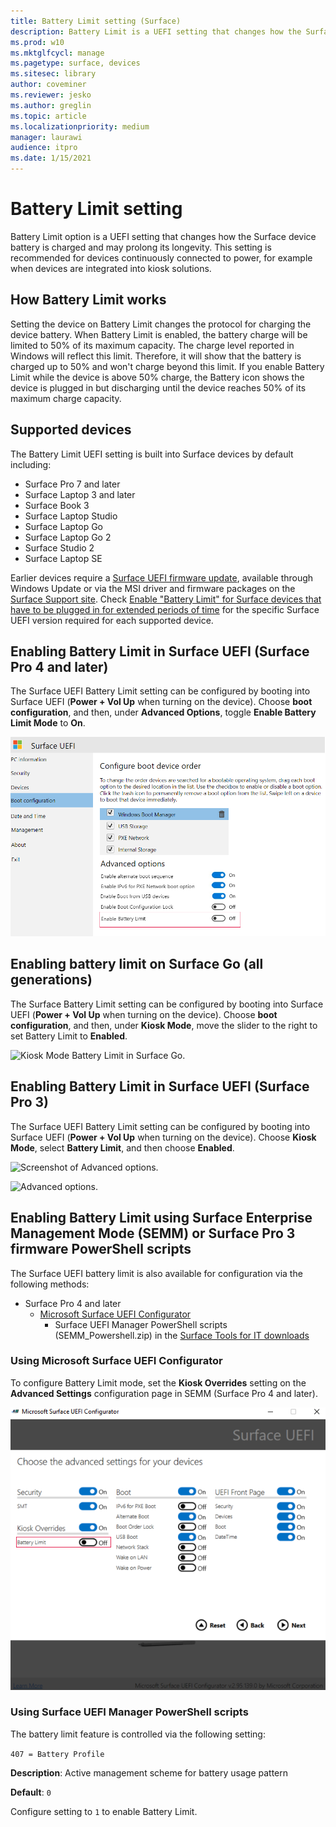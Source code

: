 ```yaml
---
title: Battery Limit setting (Surface)
description: Battery Limit is a UEFI setting that changes how the Surface device battery is charged and may prolong its longevity.
ms.prod: w10
ms.mktglfcycl: manage
ms.pagetype: surface, devices
ms.sitesec: library
author: coveminer
ms.reviewer: jesko
ms.author: greglin
ms.topic: article
ms.localizationpriority: medium
manager: laurawi
audience: itpro
ms.date: 1/15/2021
---
```


# Battery Limit setting

Battery Limit option is a UEFI setting that changes how the Surface device battery is charged and may prolong its longevity. This setting is recommended for devices continuously connected to power, for example when devices are integrated into kiosk solutions.  

## How Battery Limit works

Setting the device on Battery Limit changes the protocol for charging the device battery. When Battery Limit is enabled, the battery charge will be limited to 50% of its maximum capacity. The charge level reported in Windows will reflect this limit. Therefore, it will show that the battery is charged up to 50% and won't charge beyond  this limit. If you enable Battery Limit while the device is above 50% charge, the Battery icon shows the device is plugged in but discharging until the device reaches 50% of its maximum charge capacity.  

## Supported devices

The Battery Limit UEFI setting is built into Surface devices by default including:

- Surface Pro 7 and later
- Surface Laptop 3 and later
- Surface Book 3
- Surface Laptop Studio
- Surface Laptop Go
- Surface Laptop Go 2
- Surface Studio 2
- Surface Laptop SE

 Earlier devices require a
 [Surface UEFI firmware update](manage-surface-driver-and-firmware-updates.md), available through Windows Update or via the MSI driver and firmware packages on the [Surface Support site](https://support.microsoft.com/help/4023482/surface-download-drivers-and-firmware-for-surface). Check [Enable "Battery Limit" for Surface devices that have to be plugged in for extended periods of time](https://support.microsoft.com/help/4464941) for the specific Surface UEFI version required for each supported device.

## Enabling Battery Limit in Surface UEFI (Surface Pro 4 and later)

The Surface UEFI Battery Limit setting can be configured by booting into Surface UEFI (**Power + Vol Up** when turning on the device). Choose **boot configuration**, and then, under **Advanced Options**, toggle **Enable Battery Limit Mode** to **On**.  

![Battery Limit Advanced options.](images/enable-bl.png)

## Enabling battery limit on Surface Go (all generations)

The Surface Battery Limit setting can be configured by booting into Surface UEFI (**Power + Vol Up** when turning on the device). Choose **boot configuration**, and then, under **Kiosk Mode**, move the slider to the right to set Battery Limit to **Enabled**.  

![Kiosk Mode Battery Limit in Surface Go.](images/go-batterylimit.png)

## Enabling Battery Limit in Surface UEFI (Surface Pro 3)

The Surface UEFI Battery Limit setting can be configured by booting into Surface UEFI (**Power + Vol Up** when turning on the device). Choose **Kiosk Mode**, select **Battery Limit**, and then choose **Enabled**.

![Screenshot of Advanced options.](images/enable-bl-sp3.png)

![Advanced options.](images/enable-bl-sp3-2.png)

## Enabling Battery Limit using Surface Enterprise Management Mode (SEMM) or Surface Pro 3 firmware PowerShell scripts

The Surface UEFI battery limit is also available for configuration via the following methods:

- Surface Pro 4 and later
  - [Microsoft Surface UEFI Configurator](surface-enterprise-management-mode.md)  
    - Surface UEFI Manager PowerShell scripts (SEMM_Powershell.zip) in the [Surface Tools for IT downloads](https://www.microsoft.com/download/details.aspx?id=46703)

### Using Microsoft Surface UEFI Configurator

To configure Battery Limit mode, set the **Kiosk Overrides** setting on the **Advanced Settings** configuration page in SEMM (Surface Pro 4 and later).

![Screenshot of advanced settings.](images/semm-bl.png)

### Using Surface UEFI Manager PowerShell scripts

The battery limit feature is controlled via the following setting:  

`407 = Battery Profile`

**Description**:  Active management scheme for battery usage pattern

**Default**:  `0`

Configure setting to `1` to enable Battery Limit.
